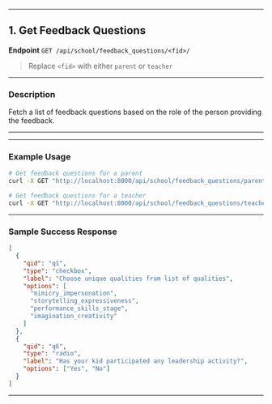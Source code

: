 
---

##  1. Get Feedback Questions

**Endpoint**
`GET /api/school/feedback_questions/<fid>/`
> Replace `<fid>` with either `parent` or `teacher`

---

###  Description

Fetch a list of feedback questions based on the role of the person providing the feedback.

---

---

###  Example Usage

```bash
# Get feedback questions for a parent
curl -X GET "http://localhost:8000/api/school/feedback_questions/parent/"

# Get feedback questions for a teacher
curl -X GET "http://localhost:8000/api/school/feedback_questions/teacher/"
```

---

###  Sample Success Response

```json
[
  {
    "qid": "q1",
    "type": "checkbox",
    "label": "Choose unique qualities from list of qualities",
    "options": [
      "mimicry_impersonation",
      "storytelling_expressiveness",
      "performance_skills_stage",
      "imagination_creativity"
    ]
  },
  {
    "qid": "q6",
    "type": "radio",
    "label": "Has your kid participated any leadership activity?",
    "options": ["Yes", "No"]
  }
]
```

---

